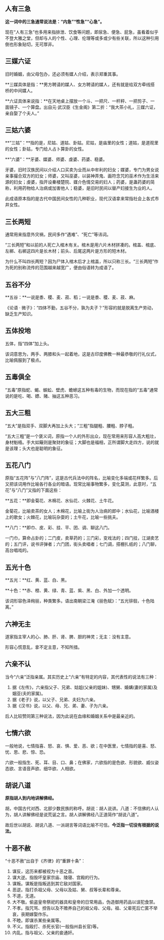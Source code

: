 ## 人有三急

**这一词中的三急通常说法是：“内急”“性急”“心急”。**

现在“人有三急”也多用来指排泄、饮食等问题，即尿急、便急、屁急，虽看着似乎不登大雅之堂，但却与人的个性、心理、伦理等或多或少有些关联，所以这种引用倒也形象贴切，无可厚非。

## 三媒六证

旧时婚姻，由父母包办，还必须有媒人介绍，表示郑重其事。

**三媒具体是指：**男方聘请的媒人、女方聘请的媒人，还有就是给双方牵线搭桥的中间媒人。

**六证具体来说指：**在天地桌上摆放一个斗、一把尺、一杆秤、一把剪子、一面镜子、一个算盘。出自元·武汉臣《生金阁》第二折：“我大茶小礼，三媒六证，亲自娶了个夫人。”

## 三姑六婆

**“三姑”：**指的是，尼姑、道姑、卦姑。尼姑，是庙里的女性；道姑，是道观里的女性；卦姑，专门给人占卜算卦的女性。

**“六婆”：**牙婆、媒婆、师婆、虔婆、药婆、稳婆。

牙婆，旧时汉族民间以介绍人口买卖为业而从中牟利的妇女；媒婆，专门为男女说亲事撮合双方的妇女；师婆，又叫巫婆，以装神弄鬼、画符念咒的巫术作为生活来源的妇女；虔婆，指开设秦楼楚院、媒介色情交易的妇人；药婆，是蛊药婆的简称，利用药物给人治病或加害他人；稳婆，是旧时民间以替产妇接生为业的人。

此成语原本指的是古代中国民间女性的几种职业，现代汉语拿来常指社会上各式市井女性。

## 三长两短

通常用来指意外灾祸，民间多作“遇难”、“死亡”等讳词。

“三长两短”和以前的人死亡入棺木有关。棺木是用六片木材拼凑的。棺盖、棺底、左梆、右梆这四片是长木材；前头、后尾这两片是方形的短木材。

为什么不叫四长两短？因为尸体入棺木后才上棺盖，所以只称三长。“三长两短”作为死的别称流传的范围越来越宽广，便由俗语转为成语了。

## 五谷不分

**五谷：**一说是黍、稷、麦、菽、稻；一说是黍、稷、麦、菽、麻。

《论语 · 微子》：“四体不勤，五谷不分，孰为夫子？”形容的就是脱离生产劳动，缺乏生产知识。

## 五体投地

五体，指“四体”加上头。

该词意思为，两手、两膝和头一起着地，这是古印度佛教一种最恭敬的行礼仪式，比喻佩服到了极点。

## 五毒俱全

“五毒”原指蛇、蝎、蜈蚣、壁虎、蟾蜍这五种有毒的生物，而现在指的“五毒”通常说的是吃、喝、嫖、赌、抽这五种恶习。

## 五大三粗

“五大”是指双手、双脚大再加上头大；“三粗”指腿粗、腰粗、脖子粗。

“五大三粗”是一个褒义词，原指一个人的外形出众，现在常用来形容人高大粗壮，身材魁梧。手大如簸则是聚财的象征；大脚也是福相，正所谓脚大走四方，说的就是该理；头大也是聪明的象征。

## 五花八门

原指“五花阵”与“八门阵”，这是古代兵法中的阵名，比喻变化多端或花样繁多。后又把该词用作比喻各行各业的暗语。现常比喻事物繁多，变化莫测，此意时，“五花”与“八门”又指的下面这些：

**五花：**即金菊花、木棉花、水仙花、火棘花、土牛花。

金菊花，比喻卖茶的女人；木棉花，比喻上街为人治病的郎中；水仙花，比喻酒楼上的歌女；火棘花，比喻玩杂耍的；土牛花，比喻一些挑夫。

**八门：**即巾、皮、彩、挂、平、团、调、聊这八门。

一门巾，算命占卦的；二门皮，卖草药的；三门彩，变戏法的；四门挂，江湖卖艺的；五门评，说书评弹者；六门团，街头卖唱者；七门调，搭棚扎纸的；八门聊，高台唱戏的。

## 五光十色

**五光：**红、黄、蓝、白、黑。

**十色：**赤、橙、黄、绿、青、蓝、紫、黑、白、外加一个透明。

该词形容色泽绚丽，种类繁多。语出南朝梁江淹《丽色赋》：“五光徘徊，十色陆离。”

## 六神无主

道家指主宰人的心、肺、肝、肾、脾、胆的神灵；无主：没有主意。

形容心慌意乱，拿不定主意，不知所措。

## 六亲不认

当今“六亲”泛指亲属。其实历史上“六亲”有特定的内容，其代表性的说法有三种：

1. 据《左传》，六亲指父子、兄弟、姑姐(父亲的姐妹)、甥舅、婚媾(妻的家属)及姻亚(夫的家属)。
2. 据《老子》说，以父子、兄弟、夫妇为六亲。
3. 据《汉书》说，以父、母、兄、弟、妻、子为六亲。

后人比较赞同第三种说法，因为此说在血缘和婚姻关系中是最亲近的。

## 七情六欲

一般地说，七情指喜、怒、哀、惧、爱、恶、欲；在中医里，七情指的是喜、怒、忧、思、悲、惊、恐。

六欲一般指生、死、耳、目、口、鼻；在佛家，六欲指的是色欲、形貌欲、威仪姿态欲、言语音声欲、细华欲、人相欲。

## 胡说八道

**原指胡人到内地讲解佛经。**

胡，中国古代对西、北部少数民族的称呼。胡说：胡人说讲。八道：不信佛的人认为，胡人讲解佛经是说荒诞之言。胡人讲解佛经八正道简作“胡说八道”。

故后世以胡说、胡说八道、一派胡言等词语比喻不可信。**今泛指一切没有根据的说法。**

## 十恶不赦

“十恶不赦”出自于《齐律》的“重罪十条”：

1. 谋反，这历来都被视为十恶之首。
2. 谋大逆。指毁坏皇家宗庙、陵寝、宫殿的行为。
3. 谋叛。谋叛是指叛逃到其它敌对国家。
4. 恶逆。指打杀祖父母、父母以及姑、舅、叔等长辈和尊亲。
5. 不道，无道。
6. 大不敬。偷盗皇帝祭祀的器具和皇帝的日常用品，伪造御用药品以误犯食禁。
7. 不孝。指咒骂、控告以及不赡养自己的祖父母、父母。祖、父辈死后亡匿不举哀，丧期嫁娶作乐。
8. 不睦。即谋杀某些亲属等。
9. 不义。指殴打、杀死长官(一般指州县长官)等。
10. 内乱。指与祖父、父亲的妾通奸。
